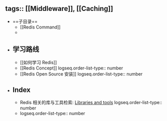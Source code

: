 tags:: [[Middleware]], [[Caching]]
---

- ==子目录==
	- [[Redis Command]]
	-
- ## 学习路线
	- [[如何学习 Redis]]
	- [[Redis Concept]]
	  logseq.order-list-type:: number
	- [[Redis Open Source 安装]]
	  logseq.order-list-type:: number
- ## Index
	- Redis 相关的库与工具检索: [Libraries and tools](https://redis.io/docs/latest/integrate/)
	  logseq.order-list-type:: number
	- logseq.order-list-type:: number